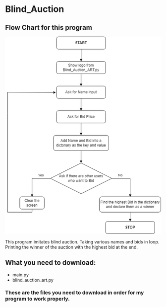 # Blind_Auction
## Flow Chart for this program

<img src='./flow_chart/Blind_Auction_Flow-Chart.png' width='700'>

This program imitates blind auction. Taking various names and bids in loop. Printing the winner of the auction with the highest bid at the end.
## What you need to download:
- main.py
- blind_auction_art.py
### These are the files you need to download in order for my program to work properly.
